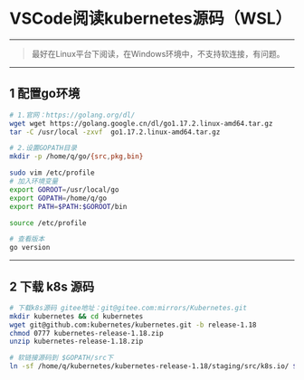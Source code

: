 # VSCode阅读kubernetes源码（WSL）

---

> 最好在Linux平台下阅读，在Windows环境中，不支持软连接，有问题。

---

## 1	配置go环境

```sh
# 1.官网：https://golang.org/dl/
wget wget https://golang.google.cn/dl/go1.17.2.linux-amd64.tar.gz
tar -C /usr/local -zxvf  go1.17.2.linux-amd64.tar.gz

# 2.设置GOPATH目录
mkdir -p /home/q/go/{src,pkg,bin}

sudo vim /etc/profile 
# 加入环境变量
export GOROOT=/usr/local/go
export GOPATH=/home/q/go
export PATH=$PATH:$GOROOT/bin

source /etc/profile

# 查看版本
go version
```

---

## 2	下载 k8s 源码

```sh
# 下载k8s源码 gitee地址：git@gitee.com:mirrors/Kubernetes.git
mkdir kubernetes && cd kubernetes
wget git@github.com:kubernetes/kubernetes.git -b release-1.18
chmod 0777 kubernetes-release-1.18.zip
unzip kubernetes-release-1.18.zip

# 软链接源码到 $GOPATH/src下
ln -sf /home/q/kubernetes/kubernetes-release-1.18/staging/src/k8s.io/ $GOPATH/src
```

